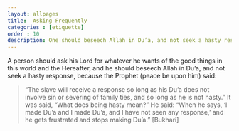 ```yaml
---
layout: allpages
title:  Asking Frequently
categories : [etiquette]
order : 10
description: One should beseech Allah in Du’a, and not seek a hasty response
---
```

A person should ask his Lord for whatever he wants of the good things in this world and the Hereafter, and he should beseech Allah in Du’a, and not seek a hasty response, because the Prophet (peace be upon him) said:
<blockquote>“The slave will receive a response so long as his Du’a does not involve sin or severing of family ties, and so long as he is not hasty.” It was said, “What does being hasty mean?” He said: “When he says, ‘I made Du’a and I made Du’a, and I have not seen any response,’ and he gets frustrated and stops making Du’a.” [Bukhari]</blockquote>